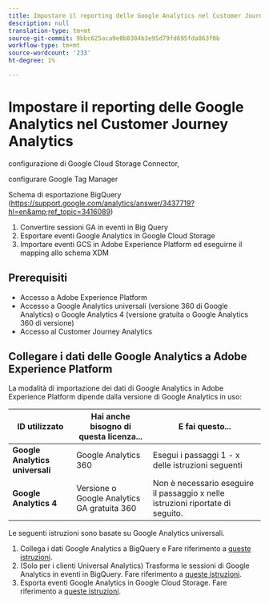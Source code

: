 ```yaml
---
title: Impostare il reporting delle Google Analytics nel Customer Journey Analytics
description: null
translation-type: tm+mt
source-git-commit: 9bbc625aca9e0b8384b3e95d79fd695fda863f0b
workflow-type: tm+mt
source-wordcount: '233'
ht-degree: 1%

---
```



# Impostare il reporting delle Google Analytics nel Customer Journey Analytics

configurazione di Google Cloud Storage Connector,

configurare Google Tag Manager

Schema di esportazione BigQuery (https://support.google.com/analytics/answer/3437719?hl=en&amp;ref_topic=3416089)

1. Convertire sessioni GA in eventi in Big Query
1. Esportare eventi Google Analytics in Google Cloud Storage
1. Importare eventi GCS in Adobe Experience Platform ed eseguirne il mapping allo schema XDM

## Prerequisiti

* Accesso a Adobe Experience Platform
* Accesso a Google Analytics universali (versione 360 di Google Analytics) o Google Analytics 4 (versione gratuita o Google Analytics 360 di versione)
* Accesso al Customer Journey Analytics

## Collegare i dati delle Google Analytics a Adobe Experience Platform

La modalità di importazione dei dati di Google Analytics in Adobe Experience Platform dipende dalla versione di Google Analytics in uso:

| ID utilizzato | Hai anche bisogno di questa licenza... | E fai questo... |
| --- | --- | --- |
| **Google Analytics universali** | Google Analytics 360 | Esegui i passaggi 1 - x delle istruzioni seguenti |
| **Google Analytics 4** | Versione o Google Analytics GA gratuita 360 | Non è necessario eseguire il passaggio x nelle istruzioni riportate di seguito. |

Le seguenti istruzioni sono basate su Google Analytics universali.

1. Collega i dati Google Analytics a BigQuery e
Fare riferimento a [queste istruzioni](https://support.google.com/analytics/answer/3416092?hl=en).
1. (Solo per i clienti Universal Analytics) Trasforma le sessioni di Google Analytics in eventi in BigQuery.
Fare riferimento a [queste istruzioni](https://support.google.com/analytics/answer/3437618?hl=en).
1. Esporta eventi Google Analytics in Google Cloud Storage.
Fare riferimento a [queste istruzioni](https://support.google.com/analytics/answer/3437719?hl=en&amp;ref_topic=3416089).
